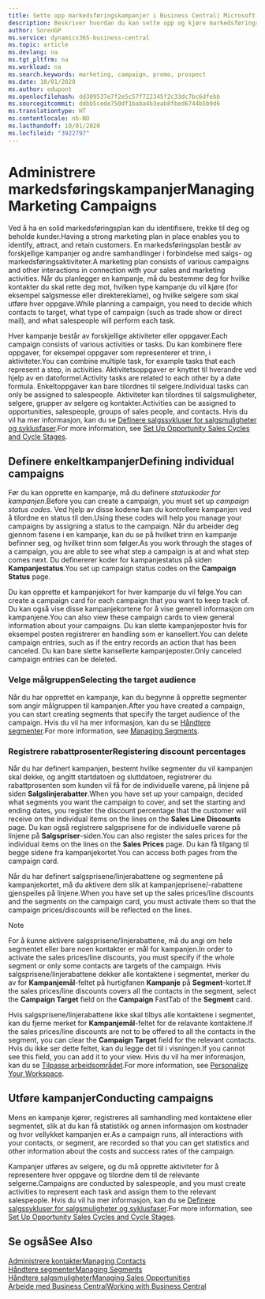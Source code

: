 ```yaml
---
title: Sette opp markedsføringskampanjer i Business Central| Microsoft-dokumentasjon
description: Beskriver hvordan du kan sette opp og kjøre markedsføringskampanjer i Business Central for å identifisere og trekke til deg prospekter og beholde kunder.
author: SorenGP
ms.service: dynamics365-business-central
ms.topic: article
ms.devlang: na
ms.tgt_pltfrm: na
ms.workload: na
ms.search.keywords: marketing, campaign, promo, prospect
ms.date: 10/01/2020
ms.author: edupont
ms.openlocfilehash: dd309537e7f2e5c57f722345f2c33dc7bc6dfebb
ms.sourcegitcommit: ddbb5cede750df1baba4b3eab8fbed6744b5b9d6
ms.translationtype: HT
ms.contentlocale: nb-NO
ms.lasthandoff: 10/01/2020
ms.locfileid: "3922797"
---
```

# <a name="managing-marketing-campaigns"></a><span data-ttu-id="9e5cb-103">Administrere markedsføringskampanjer</span><span class="sxs-lookup"><span data-stu-id="9e5cb-103">Managing Marketing Campaigns</span></span>
<span data-ttu-id="9e5cb-104">Ved å ha en solid markedsføringsplan kan du identifisere, trekke til deg og beholde kunder.</span><span class="sxs-lookup"><span data-stu-id="9e5cb-104">Having a strong marketing plan in place enables you to identify, attract, and retain customers.</span></span> <span data-ttu-id="9e5cb-105">En markedsføringsplan består av forskjellige kampanjer og andre samhandlinger i forbindelse med salgs- og markedsføringsaktiviteter.</span><span class="sxs-lookup"><span data-stu-id="9e5cb-105">A marketing plan consists of various campaigns and other interactions in connection with your sales and marketing activities.</span></span> <span data-ttu-id="9e5cb-106">Når du planlegger en kampanje, må du bestemme deg for hvilke kontakter du skal rette deg mot, hvilken type kampanje du vil kjøre (for eksempel salgsmesse eller direktereklame), og hvilke selgere som skal utføre hver oppgave.</span><span class="sxs-lookup"><span data-stu-id="9e5cb-106">While planning a campaign, you need to decide which contacts to target, what type of campaign (such as trade show or direct mail), and what salespeople will perform each task.</span></span>

<span data-ttu-id="9e5cb-107">Hver kampanje består av forskjellige aktiviteter eller oppgaver.</span><span class="sxs-lookup"><span data-stu-id="9e5cb-107">Each campaign consists of various activities or tasks.</span></span> <span data-ttu-id="9e5cb-108">Du kan kombinere flere oppgaver, for eksempel oppgaver som representerer et trinn, i aktiviteter.</span><span class="sxs-lookup"><span data-stu-id="9e5cb-108">You can combine multiple task, for example tasks that each represent a step, in activities.</span></span> <span data-ttu-id="9e5cb-109">Aktivitetsoppgaver er knyttet til hverandre ved hjelp av en datoformel.</span><span class="sxs-lookup"><span data-stu-id="9e5cb-109">Activity tasks are related to each other by a date formula.</span></span> <span data-ttu-id="9e5cb-110">Enkeltoppgaver kan bare tilordnes til selgere.</span><span class="sxs-lookup"><span data-stu-id="9e5cb-110">Individual tasks can only be assigned to salespeople.</span></span> <span data-ttu-id="9e5cb-111">Aktiviteter kan tilordnes til salgsmuligheter, selgere, grupper av selgere og kontakter.</span><span class="sxs-lookup"><span data-stu-id="9e5cb-111">Activities can be assigned to opportunities, salespeople, groups of sales people, and contacts.</span></span> <span data-ttu-id="9e5cb-112">Hvis du vil ha mer informasjon, kan du se [Definere salgssykluser for salgsmuligheter og syklusfaser](marketing-how-setup-opportunity-sales-cycles-stages.md).</span><span class="sxs-lookup"><span data-stu-id="9e5cb-112">For more information, see [Set Up Opportunity Sales Cycles and Cycle Stages](marketing-how-setup-opportunity-sales-cycles-stages.md).</span></span>

## <a name="defining-individual-campaigns"></a><span data-ttu-id="9e5cb-113">Definere enkeltkampanjer</span><span class="sxs-lookup"><span data-stu-id="9e5cb-113">Defining individual campaigns</span></span>
<span data-ttu-id="9e5cb-114">Før du kan opprette en kampanje, må du definere *statuskoder for kampanjen*.</span><span class="sxs-lookup"><span data-stu-id="9e5cb-114">Before you can create a campaign, you must set up *campaign status codes*.</span></span> <span data-ttu-id="9e5cb-115">Ved hjelp av disse kodene kan du kontrollere kampanjen ved å tilordne en status til den.</span><span class="sxs-lookup"><span data-stu-id="9e5cb-115">Using these codes will help you manage your campaigns by assigning a status to the campaign.</span></span> <span data-ttu-id="9e5cb-116">Når du arbeider deg gjennom fasene i en kampanje, kan du se på hvilket trinn en kampanje befinner seg, og hvilket trinn som følger.</span><span class="sxs-lookup"><span data-stu-id="9e5cb-116">As you work through the stages of a campaign, you are able to see what step a campaign is at and what step comes next.</span></span> <span data-ttu-id="9e5cb-117">Du definererer koder for kampanjestatus på siden **Kampanjestatus**.</span><span class="sxs-lookup"><span data-stu-id="9e5cb-117">You set up campaign status codes on the **Campaign Status** page.</span></span>

<span data-ttu-id="9e5cb-118">Du kan opprette et kampanjekort for hver kampanje du vil følge.</span><span class="sxs-lookup"><span data-stu-id="9e5cb-118">You can create a campaign card for each campaign that you want to keep track of.</span></span> <span data-ttu-id="9e5cb-119">Du kan også vise disse kampanjekortene for å vise generell informasjon om kampanjene.</span><span class="sxs-lookup"><span data-stu-id="9e5cb-119">You can also view these campaign cards to view general information about your campaigns.</span></span>
<span data-ttu-id="9e5cb-120">Du kan slette kampanjeposter hvis for eksempel posten registrerer en handling som er kansellert.</span><span class="sxs-lookup"><span data-stu-id="9e5cb-120">You can delete campaign entries, such as if the entry records an action that has been canceled.</span></span> <span data-ttu-id="9e5cb-121">Du kan bare slette kansellerte kampanjeposter.</span><span class="sxs-lookup"><span data-stu-id="9e5cb-121">Only canceled campaign entries can be deleted.</span></span>

### <a name="selecting-the-target-audience"></a><span data-ttu-id="9e5cb-122">Velge målgruppen</span><span class="sxs-lookup"><span data-stu-id="9e5cb-122">Selecting the target audience</span></span>
<span data-ttu-id="9e5cb-123">Når du har opprettet en kampanje, kan du begynne å opprette segmenter som angir målgruppen til kampanjen.</span><span class="sxs-lookup"><span data-stu-id="9e5cb-123">After you have created a campaign, you can start creating segments that specify the target audience of the campaign.</span></span> <span data-ttu-id="9e5cb-124">Hvis du vil ha mer informasjon, kan du se [Håndtere segmenter](marketing-segments.md).</span><span class="sxs-lookup"><span data-stu-id="9e5cb-124">For more information, see [Managing Segments](marketing-segments.md).</span></span>

### <a name="registering-discount-percentages"></a><span data-ttu-id="9e5cb-125">Registrere rabattprosenter</span><span class="sxs-lookup"><span data-stu-id="9e5cb-125">Registering discount percentages</span></span>
<span data-ttu-id="9e5cb-126">Når du har definert kampanjen, bestemt hvilke segmenter du vil kampanjen skal dekke, og angitt startdatoen og sluttdatoen, registrerer du rabattprosenten som kunden vil få for de individuelle varene, på linjene på siden **Salgslinjerabatter**.</span><span class="sxs-lookup"><span data-stu-id="9e5cb-126">When you have set up your campaign, decided what segments you want the campaign to cover, and set the starting and ending dates, you register the discount percentage that the customer will receive on the individual items on the lines on the **Sales Line Discounts** page.</span></span> <span data-ttu-id="9e5cb-127">Du kan også registrere salgsprisene for de individuelle varene på linjene på **Salgspriser**-siden.</span><span class="sxs-lookup"><span data-stu-id="9e5cb-127">You can also register the sales prices for the individual items on the lines on the **Sales Prices** page.</span></span> <span data-ttu-id="9e5cb-128">Du kan få tilgang til begge sidene fra kampanjekortet.</span><span class="sxs-lookup"><span data-stu-id="9e5cb-128">You can access both pages from the campaign card.</span></span>

 <span data-ttu-id="9e5cb-129">Når du har definert salgsprisene/linjerabattene og segmentene på kampanjekortet, må du aktivere dem slik at kampanjeprisene/-rabattene gjenspeiles på linjene.</span><span class="sxs-lookup"><span data-stu-id="9e5cb-129">When you have set up the sales prices/line discounts and the segments on the campaign card, you must activate them so that the campaign prices/discounts will be reflected on the lines.</span></span>

> [!NOTE]  
>   <span data-ttu-id="9e5cb-130">For å kunne aktivere salgsprisene/linjerabattene, må du angi om hele segmentet eller bare noen kontakter er mål for kampanjen.</span><span class="sxs-lookup"><span data-stu-id="9e5cb-130">In order to activate the sales prices/line discounts, you must specify if the whole segment or only some contacts are targets of the campaign.</span></span> <span data-ttu-id="9e5cb-131">Hvis salgsprisene/linjerabattene dekker alle kontaktene i segmentet, merker du av for **Kampanjemål**-feltet på hurtigfanen **Kampanje** på **Segment**-kortet.</span><span class="sxs-lookup"><span data-stu-id="9e5cb-131">If the sales prices/line discounts covers all the contacts in the segment, select the **Campaign Target** field on the **Campaign** FastTab of the **Segment** card.</span></span>

<span data-ttu-id="9e5cb-132">Hvis salgsprisene/linjerabattene ikke skal tilbys alle kontaktene i segmentet, kan du fjerne merket for **Kampanjemål**-feltet for de relavante kontaktene.</span><span class="sxs-lookup"><span data-stu-id="9e5cb-132">If the sales prices/line discounts are not to be offered to all the contacts in the segment, you can clear the **Campaign Target** field for the relevant contacts.</span></span> <span data-ttu-id="9e5cb-133">Hvis du ikke ser dette feltet, kan du legge det til i visningen.</span><span class="sxs-lookup"><span data-stu-id="9e5cb-133">If you cannot see this field, you can add it to your view.</span></span> <span data-ttu-id="9e5cb-134">Hvis du vil ha mer informasjon, kan du se [Tilpasse arbeidsområdet](ui-personalization-user.md).</span><span class="sxs-lookup"><span data-stu-id="9e5cb-134">For more information, see [Personalize Your Workspace](ui-personalization-user.md).</span></span>

## <a name="conducting-campaigns"></a><span data-ttu-id="9e5cb-135">Utføre kampanjer</span><span class="sxs-lookup"><span data-stu-id="9e5cb-135">Conducting campaigns</span></span>
<span data-ttu-id="9e5cb-136">Mens en kampanje kjører, registreres all samhandling med kontaktene eller segmentet, slik at du kan få statistikk og annen informasjon om kostnader og hvor vellykket kampanjen er.</span><span class="sxs-lookup"><span data-stu-id="9e5cb-136">As a campaign runs, all interactions with your contacts, or segment, are recorded so that you can get statistics and other information about the costs and success rates of the campaign.</span></span>

<span data-ttu-id="9e5cb-137">Kampanjer utføres av selgere, og du må opprette aktiviteter for å representere hver oppgave og tilordne dem til de relevante selgerne.</span><span class="sxs-lookup"><span data-stu-id="9e5cb-137">Campaigns are conducted by salespeople, and you must create activities to represent each task and assign them to the relevant salespeople.</span></span> <span data-ttu-id="9e5cb-138">Hvis du vil ha mer informasjon, kan du se [Definere salgssykluser for salgsmuligheter og syklusfaser](marketing-how-setup-opportunity-sales-cycles-stages.md).</span><span class="sxs-lookup"><span data-stu-id="9e5cb-138">For more information, see [Set Up Opportunity Sales Cycles and Cycle Stages](marketing-how-setup-opportunity-sales-cycles-stages.md).</span></span>

## <a name="see-also"></a><span data-ttu-id="9e5cb-139">Se også</span><span class="sxs-lookup"><span data-stu-id="9e5cb-139">See Also</span></span>
[<span data-ttu-id="9e5cb-140">Administrere kontakter</span><span class="sxs-lookup"><span data-stu-id="9e5cb-140">Managing Contacts</span></span>](marketing-contacts.md)  
[<span data-ttu-id="9e5cb-141">Håndtere segmenter</span><span class="sxs-lookup"><span data-stu-id="9e5cb-141">Managing Segments</span></span>](marketing-segments.md)  
[<span data-ttu-id="9e5cb-142">Håndtere salgsmuligheter</span><span class="sxs-lookup"><span data-stu-id="9e5cb-142">Managing Sales Opportunities</span></span>](marketing-manage-sales-opportunities.md)  
[<span data-ttu-id="9e5cb-143">Arbeide med Business Central</span><span class="sxs-lookup"><span data-stu-id="9e5cb-143">Working with Business Central</span></span>](ui-work-product.md)  
